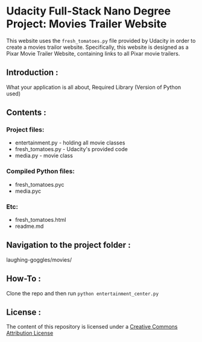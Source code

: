 # Udacity Full-Stack Nano Degree Project: Movies Trailer Website

This website uses the `fresh_tomatoes.py` file provided by Udacity in order
to create a movies trailor website. Specifically, this website is designed as
a Pixar Movie Trailer Website, containing links to all Pixar movie trailers.


## Introduction :
What your application is all about,
Required Library (Version of Python used)

## Contents :
### Project files:
- entertainment.py - holding all movie classes
- fresh_tomatoes.py - Udacity's provided code
- media.py - movie class

### Compiled Python files:
- fresh_tomatoes.pyc
- media.pyc
 
### Etc:
- fresh_tomatoes.html
- readme.md

## Navigation to the project folder :
laughing-goggles/movies/

## How-To :
Clone the repo and then run	`python entertainment_center.py`


## License :

The content of this repository is licensed under a
[Creative Commons Attribution License](http://creativecommons.org/licenses/by/3.0/us/)